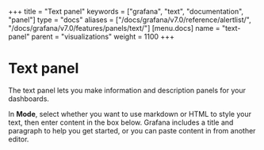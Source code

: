 +++
title = "Text panel"
keywords = ["grafana", "text", "documentation", "panel"]
type = "docs"
aliases = ["/docs/grafana/v7.0/reference/alertlist/", "/docs/grafana/v7.0/features/panels/text/"]
[menu.docs]
name = "text-panel"
parent = "visualizations"
weight = 1100
+++

# Text panel

The text panel lets you make information and description panels for your dashboards. 

In **Mode**, select whether you want to use markdown or HTML to style your text, then enter content in the box below. Grafana includes a title and paragraph to help you get started, or you can paste content in from another editor.
